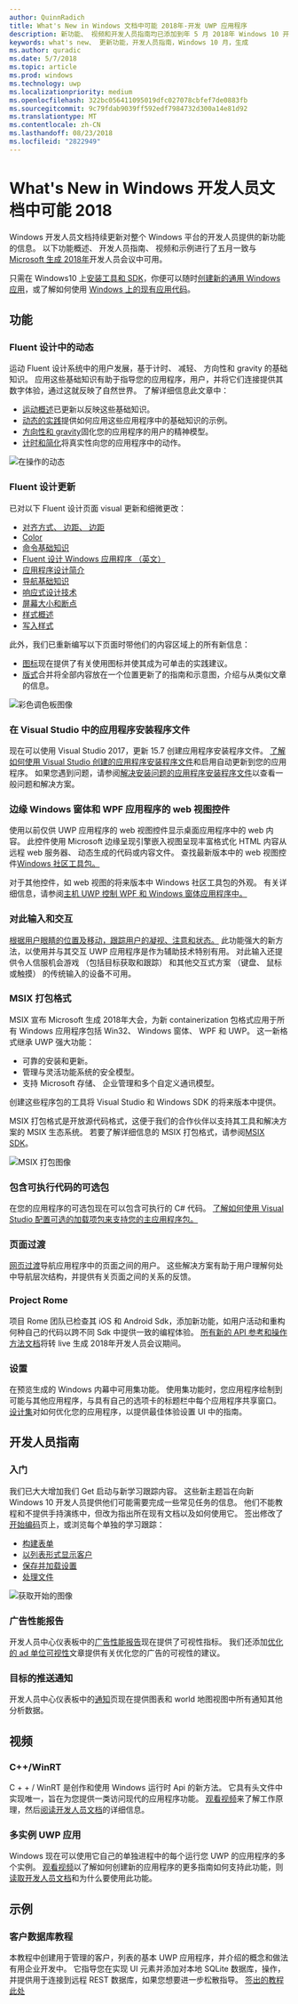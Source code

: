 ```yaml
---
author: QuinnRadich
title: What's New in Windows 文档中可能 2018年-开发 UWP 应用程序
description: 新功能、 视频和开发人员指南均已添加到年 5 月 2018年 Windows 10 开发人员文档和 Microsoft 内部会议。
keywords: what's new、 更新功能，开发人员指南，Windows 10 月，生成
ms.author: quradic
ms.date: 5/7/2018
ms.topic: article
ms.prod: windows
ms.technology: uwp
ms.localizationpriority: medium
ms.openlocfilehash: 322bc056411095019dfc027078cbfef7de0883fb
ms.sourcegitcommit: 9c79fdab9039ff592edf7984732d300a14e81d92
ms.translationtype: MT
ms.contentlocale: zh-CN
ms.lasthandoff: 08/23/2018
ms.locfileid: "2822949"
---
```

# <a name="whats-new-in-the-windows-developer-docs-in-may-2018"></a>What's New in Windows 开发人员文档中可能 2018

Windows 开发人员文档持续更新对整个 Windows 平台的开发人员提供的新功能的信息。 以下功能概述、 开发人员指南、 视频和示例进行了五月一致与[Microsoft 生成 2018年](https://www.microsoft.com/build)开发人员会议中可用。

只需在 Windows10 上[安装工具和 SDK](http://go.microsoft.com/fwlink/?LinkId=821431)，你便可以随时[创建新的通用 Windows 应用](../get-started/create-uwp-apps.md)，或了解如何使用 [Windows 上的现有应用代码](../porting/index.md)。

## <a name="features"></a>功能

### <a name="motion-in-fluent-design"></a>Fluent 设计中的动态

运动 Fluent 设计系统中的用户发展，基于计时、 减轻、 方向性和 gravity 的基础知识。 应用这些基础知识有助于指导您的应用程序，用户，并将它们连接提供其数字体验，通过这就反映了自然世界。 了解详细信息此文章中：

* [运动概述](../design/motion/index.md)已更新以反映这些基础知识。
* [动态的实践](../design/motion/motion-in-practice.md)提供如何应用这些应用程序中的基础知识的示例。
* [方向性和 gravity](../design/motion/directionality-and-gravity.md)固化您的应用程序的用户的精神模型。
* [计时和简化](../design/motion/timing-and-easing.md)将真实性向您的应用程序中的动作。

![在操作的动态](../design/motion/images/contextual.gif)

### <a name="fluent-design-updates"></a>Fluent 设计更新

已对以下 Fluent 设计页面 visual 更新和细微更改：

* [对齐方式、 边距、 边距](../design/layout/alignment-margin-padding.md)
* [Color](../design/style/color.md)
* [命令基础知识](../design/basics/commanding-basics.md)
* [Fluent 设计 Windows 应用程序 （英文）](../design/fluent-design-system/index.md)
* [应用程序设计简介](../design/basics/design-and-ui-intro.md)
* [导航基础知识](../design/basics/navigation-basics.md)
* [响应式设计技术](../design/layout/responsive-design.md)
* [屏幕大小和断点](../design/layout/screen-sizes-and-breakpoints-for-responsive-design.md)
* [样式概述](../design/style/index.md)
* [写入样式](../design/style/writing-style.md)

此外，我们已重新编写以下页面时带他们的内容区域上的所有新信息：

* [图标](../design/style/icons.md)现在提供了有关使用图标并使其成为可单击的实践建议。
* [版式](../design/style/typography.md)合并将全部内容放在一个位置更新了的指南和示意图，介绍与从类似文章的信息。

![彩色调色板图像](../design/style/images/color/accent-color-palette.svg)

### <a name="app-installer-files-in-visual-studio"></a>在 Visual Studio 中的应用程序安装程序文件

现在可以使用 Visual Studio 2017，更新 15.7 创建应用程序安装程序文件。 [了解如何使用 Visual Studio 创建的应用程序安装程序文件](../packaging/create-appinstallerfile-vs.md)和启用自动更新到您的应用程序。 如果您遇到问题，请参阅[解决安装问题的应用程序安装程序文件](../packaging/troubleshoot-appinstaller-issues.md)以查看一般问题和解决方案。

### <a name="edge-webview-control-for-windows-forms-and-wpf-applications"></a>边缘 Windows 窗体和 WPF 应用程序的 web 视图控件

使用以前仅供 UWP 应用程序的 web 视图控件显示桌面应用程序中的 web 内容。 此控件使用 Microsoft 边缘呈现引擎嵌入视图呈现丰富格式化 HTML 内容从远程 web 服务器、 动态生成的代码或内容文件。 查找最新版本中的 web 视图控件[Windows 社区工具包。](https://docs.microsoft.com/windows/uwpcommunitytoolkit/)

对于其他控件，如 web 视图的将来版本中 Windows 社区工具包的外观。 有关详细信息，请参阅[主机 UWP 控制 WPF 和 Windows 窗体应用程序中。](https://docs.microsoft.com/windows/uwp/xaml-platform/xaml-host-controls)

### <a name="gaze-input-and-interactions"></a>对此输入和交互

[根据用户眼睛的位置及移动，跟踪用户的凝视、注意和状态。](../design/input/gaze-interactions.md) 此功能强大的新方法，以使用并与其交互 UWP 应用程序是作为辅助技术特别有用。 对此输入还提供令人信服机会游戏 （包括目标获取和跟踪） 和其他交互式方案 （键盘、 鼠标或触摸） 的传统输入的设备不可用。

### <a name="msix-packaging-format"></a>MSIX 打包格式

MSIX 宣布 Microsoft 生成 2018年大会，为新 containerization 包格式应用于所有 Windows 应用程序包括 Win32、 Windows 窗体、 WPF 和 UWP。 这一新格式继承 UWP 强大功能：

* 可靠的安装和更新。 
* 管理与灵活功能系统的安全模型。
* 支持 Microsoft 存储、 企业管理和多个自定义通讯模型。

创建这些程序包的工具将 Visual Studio 和 Windows SDK 的将来版本中提供。

MSIX 打包格式是开放源代码格式，这便于我们的合作伙伴以支持其工具和解决方案的 MSIX 生态系统。 若要了解详细信息的 MSIX 打包格式，请参阅[MSIX SDK](https://github.com/Microsoft/msix-packaging)。 

![MSIX 打包图像](images/msix.png)

### <a name="optional-packages-with-executable-code"></a>包含可执行代码的可选包

在您的应用程序的可选包现在可以包含可执行的 C# 代码。 [了解如何使用 Visual Studio 配置可选的加载项包来支持您的主应用程序包。](../packaging/optional-packages-with-executable-code.md)

### <a name="page-transitions"></a>页面过渡

[网页过渡](../design/motion/page-transitions.md)导航应用程序中的页面之间的用户。 这些解决方案有助于用户理解何处中导航层次结构，并提供有关页面之间的关系的反馈。

### <a name="project-rome"></a>Project Rome

项目 Rome 团队已检查其 iOS 和 Android Sdk，添加新功能，如用户活动和重构何种自己的代码以跨不同 Sdk 中提供一致的编程体验。 [所有新的 API 参考和操作方法文档](https://docs.microsoft.com/windows/project-rome/)将转 live 生成 2018年开发人员会议期间。

### <a name="sets"></a>设置

在预览生成的 Windows 内幕中可用集功能。 使用集功能时，您应用程序绘制到可能与其他应用程序，与具有自己的选项卡的标题栏中每个应用程序共享窗口。 [设计集](../design/shell/design-for-sets.md)对如何优化您的应用程序，以提供最佳体验设置 UI 中的指南。

## <a name="developer-guidance"></a>开发人员指南

### <a name="get-started"></a>入门

我们已大大增加我们 Get 启动与新学习跟踪内容。 这些新主题旨在向新 Windows 10 开发人员提供他们可能需要完成一些常见任务的信息。 他们不能教程和不提供手持演练中，但改为指出所在现有文档以及如何使用它。 签出修改了[开始编码](../get-started/create-uwp-apps.md)页上，或浏览每个单独的学习跟踪：

* [构建表单](../get-started/construct-form-learning-track.md)
* [以列表形式显示客户](../get-started/display-customers-in-list-learning-track.md)
* [保存并加载设置](../get-started/settings-learning-track.md)
* [处理文件](../get-started/fileio-learning-track.md)

![获取开始的图像](../get-started/images/build-your-app.png)

### <a name="advertising-performance-report"></a>广告性能报告

开发人员中心仪表板中的[广告性能报告](../publish/advertising-performance-report.md)现在提供了可视性指标。 我们还添加[优化的 ad 单位可视性](../monetize/optimize-ad-unit-viewability.md)文章提供有关优化您的广告的可视性的建议。

### <a name="targeted-push-notifications"></a>目标的推送通知

开发人员中心仪表板中的[通知](../publish/send-push-notifications-to-your-apps-customers.md)页现在提供图表和 world 地图视图中所有通知其他分析数据。

## <a name="videos"></a>视频

### <a name="cwinrt"></a>C++/WinRT

C + + / WinRT 是创作和使用 Windows 运行时 Api 的新方法。 它具有头文件中实现唯一，旨在为您提供一类访问现代的应用程序功能。 [观看视频](https://www.youtube.com/watch?v=TLSul1XxppA&feature=youtu.be)来了解工作原理，然后[阅读开发人员文档](../cpp-and-winrt-apis/index.md)的详细信息。

### <a name="multi-instance-uwp-apps"></a>多实例 UWP 应用

Windows 现在可以使用它自己的单独进程中的每个运行您 UWP 的应用程序的多个实例。 [观看视频](https://www.youtube.com/watch?v=clnnf4cigd0&feature=youtu.be)以了解如何创建新的应用程序的更多指南如何支持此功能，则[读取开发人员文档](../launch-resume/multi-instance-uwp.md)和为什么要使用此功能。

## <a name="samples"></a>示例

### <a name="customer-database-tutorial"></a>客户数据库教程

本教程中创建用于管理的客户，列表的基本 UWP 应用程序，并介绍的概念和做法有用企业开发中。 它指导您在实现 UI 元素并添加对本地 SQLite 数据库，操作，并提供用于连接到远程 REST 数据库，如果您想要进一步松散指导。 [签出的教程此处](../enterprise/customer-database-tutorial.md)